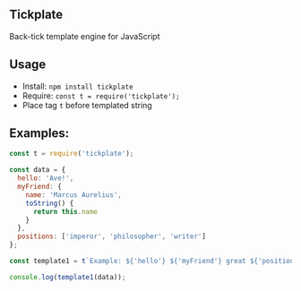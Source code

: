 ## Tickplate

Back-tick template engine for JavaScript

## Usage

- Install: `npm install tickplate`
- Require: `const t = require('tickplate');`
- Place tag `t` before templated string

## Examples:

```js
const t = require('tickplate');

const data = {
  hello: 'Ave!',
  myFriend: {
    name: 'Marcus Aurelius',
    toString() {
      return this.name
    }
  },
  positions: ['imperor', 'philosopher', 'writer']
};

const template1 = t`Example: ${'hello'} ${'myFriend'} great ${'positions'} of Rome`;

console.log(template1(data));
```
